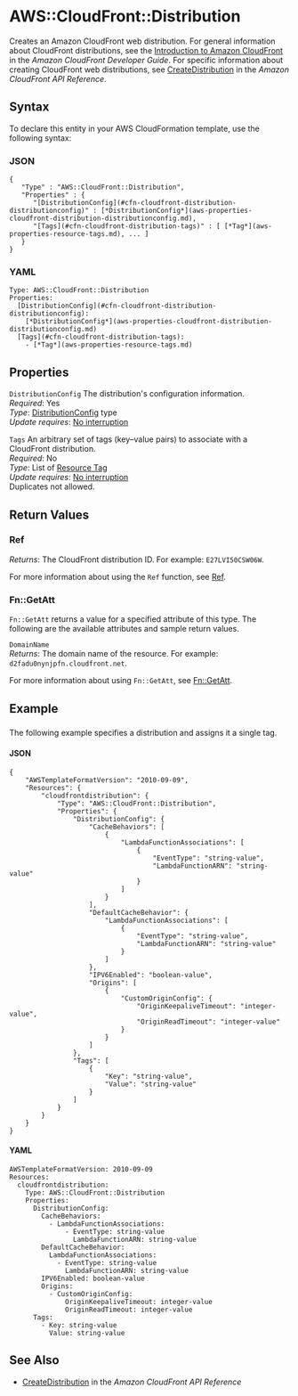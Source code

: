 # AWS::CloudFront::Distribution<a name="aws-resource-cloudfront-distribution"></a>

Creates an Amazon CloudFront web distribution\. For general information about CloudFront distributions, see the [Introduction to Amazon CloudFront](https://docs.aws.amazon.com/AmazonCloudFront/latest/DeveloperGuide/Introduction.html) in the *Amazon CloudFront Developer Guide*\. For specific information about creating CloudFront web distributions, see [CreateDistribution](https://docs.aws.amazon.com/cloudfront/latest/APIReference/API_CreateDistribution.html) in the *Amazon CloudFront API Reference*\.

## Syntax<a name="aws-resource-cloudfront-distribution-syntax"></a>

To declare this entity in your AWS CloudFormation template, use the following syntax:

### JSON<a name="aws-resource-cloudfront-distribution-syntax.json"></a>

```
{
   "Type" : "AWS::CloudFront::Distribution",
   "Properties" : {
      "[DistributionConfig](#cfn-cloudfront-distribution-distributionconfig)" : [*DistributionConfig*](aws-properties-cloudfront-distribution-distributionconfig.md),
      "[Tags](#cfn-cloudfront-distribution-tags)" : [ [*Tag*](aws-properties-resource-tags.md), ... ]
   }
}
```

### YAML<a name="aws-resource-cloudfront-distribution-syntax.yaml"></a>

```
Type: AWS::CloudFront::Distribution
Properties:
  [DistributionConfig](#cfn-cloudfront-distribution-distributionconfig): 
    [*DistributionConfig*](aws-properties-cloudfront-distribution-distributionconfig.md)
  [Tags](#cfn-cloudfront-distribution-tags): 
    - [*Tag*](aws-properties-resource-tags.md)
```

## Properties<a name="aws-resource-cloudfront-distribution-prop"></a>

`DistributionConfig`  <a name="cfn-cloudfront-distribution-distributionconfig"></a>
The distribution's configuration information\.  
*Required*: Yes  
*Type*: [DistributionConfig](aws-properties-cloudfront-distribution-distributionconfig.md) type  
*Update requires*: [No interruption](using-cfn-updating-stacks-update-behaviors.md#update-no-interrupt)

`Tags`  <a name="cfn-cloudfront-distribution-tags"></a>
An arbitrary set of tags \(key–value pairs\) to associate with a CloudFront distribution\.  
 *Required*: No  
 *Type*: List of [Resource Tag](aws-properties-resource-tags.md)  
 *Update requires*: [No interruption](using-cfn-updating-stacks-update-behaviors.md#update-no-interrupt)   
Duplicates not allowed\.

## Return Values<a name="aws-resource-cloudfront-distribution-ref"></a>

### Ref<a name="w13ab1c21c10c60c14c11b2"></a>

*Returns*: The CloudFront distribution ID\. For example: `E27LVI50CSW06W`\.

For more information about using the `Ref` function, see [Ref](intrinsic-function-reference-ref.md)\.

### Fn::GetAtt<a name="w13ab1c21c10c60c14c11b4"></a>

`Fn::GetAtt` returns a value for a specified attribute of this type\. The following are the available attributes and sample return values\.

`DomainName`  
*Returns*: The domain name of the resource\. For example: `d2fadu0nynjpfn.cloudfront.net`\.

For more information about using `Fn::GetAtt`, see [Fn::GetAtt](intrinsic-function-reference-getatt.md)\.

## Example<a name="aws-resource-cloudfront-distribution-examples"></a>

### <a name="aws-resource-cloudfront-distribution-example1"></a>

The following example specifies a distribution and assigns it a single tag\.

#### JSON<a name="aws-resource-cloudfront-distribution-example1.json"></a>

```
{
    "AWSTemplateFormatVersion": "2010-09-09",
    "Resources": {
        "cloudfrontdistribution": {
            "Type": "AWS::CloudFront::Distribution",
            "Properties": {
                "DistributionConfig": {
                    "CacheBehaviors": [
                        {
                            "LambdaFunctionAssociations": [
                                {
                                    "EventType": "string-value",
                                    "LambdaFunctionARN": "string-value"
                                }
                            ]
                        }
                    ],
                    "DefaultCacheBehavior": {
                        "LambdaFunctionAssociations": [
                            {
                                "EventType": "string-value",
                                "LambdaFunctionARN": "string-value"
                            }
                        ]
                    },
                    "IPV6Enabled": "boolean-value",
                    "Origins": [
                        {
                            "CustomOriginConfig": {
                                "OriginKeepaliveTimeout": "integer-value",
                                "OriginReadTimeout": "integer-value"
                            }
                        }
                    ]
                },
                "Tags": [
                    {
                        "Key": "string-value",
                        "Value": "string-value"
                    }
                ]
            }
        }
    }
}
```

#### YAML<a name="aws-resource-cloudfront-distribution-example1.yaml"></a>

```
AWSTemplateFormatVersion: 2010-09-09
Resources:
  cloudfrontdistribution:
    Type: AWS::CloudFront::Distribution
    Properties:
      DistributionConfig:
        CacheBehaviors:
          - LambdaFunctionAssociations:
              - EventType: string-value
                LambdaFunctionARN: string-value
        DefaultCacheBehavior:
          LambdaFunctionAssociations:
            - EventType: string-value
              LambdaFunctionARN: string-value
        IPV6Enabled: boolean-value
        Origins:
          - CustomOriginConfig:
              OriginKeepaliveTimeout: integer-value
              OriginReadTimeout: integer-value
      Tags:
        - Key: string-value
          Value: string-value
```

## See Also<a name="aws-resource-cloudfront-distribution-seealso"></a>
+ [CreateDistribution](https://docs.aws.amazon.com/cloudfront/latest/APIReference/API_CreateDistribution.html) in the *Amazon CloudFront API Reference*